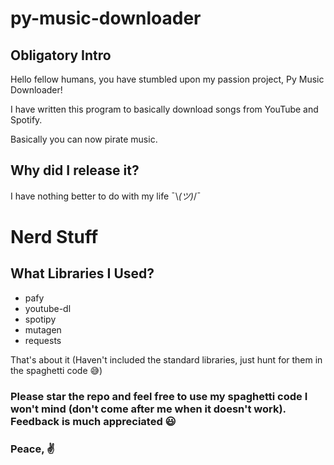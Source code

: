 # py-music-downloader



## Obligatory Intro

Hello fellow humans, you have stumbled upon my passion project, Py Music Downloader!  

I have written this program to basically download songs from YouTube and Spotify. 

Basically you can now pirate music.



## Why did I release it?

I have nothing better to do with my life  ¯\\_(ツ)_/¯



# Nerd Stuff



## What Libraries I Used?

* pafy
* youtube-dl
* spotipy
* mutagen
* requests



That's about it (Haven't included the standard libraries, just hunt for them in the spaghetti code 😅)



### Please star the repo and feel free to use my spaghetti code I won't mind (don't come after me when it doesn't work). Feedback is much appreciated 😃

### Peace, ✌



